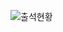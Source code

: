 ![출석현황](https://user-images.githubusercontent.com/23524849/111909985-c9ce2f00-8aa2-11eb-87a6-a98ca381b0a0.png)
